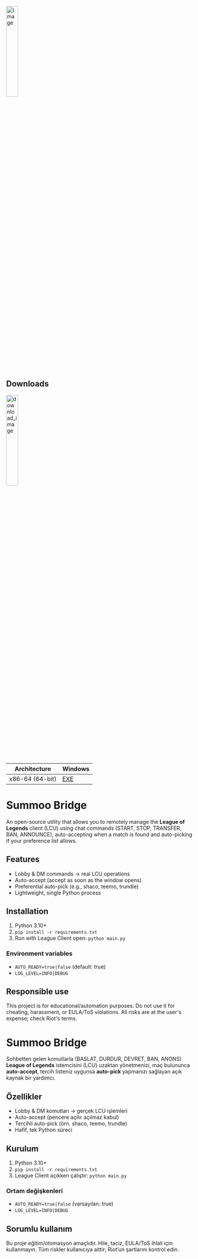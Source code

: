<img width="25%" height="25%" alt="image" src="https://github.com/user-attachments/assets/a8e503a2-4db0-4e42-bffe-f3777bac81ce" />

## Downloads
<img width="25%" height="25%" alt="download_image" src="https://github.com/user-attachments/assets/90da2796-f589-4e30-ada1-73b3507791c5" />

| Architecture    | Windows |
|-----------------|---------|
| x86-64 (64-bit) | [EXE]  |

[EXE]: https://github.com/nikolasdogan/SuMMoo---LoL-Cliend-Auto-Acceps-NO-SCRIPT/releases/download/v0.0.1/LoLAutoPilot.exe

# Summoo Bridge

An open-source utility that allows you to remotely manage the **League of Legends** client (LCU) using chat commands (START, STOP, TRANSFER, BAN, ANNOUNCE), auto-accepting when a match is found and auto-picking if your preference list allows.

## Features
- Lobby & DM commands → real LCU operations
- Auto-accept (accept as soon as the window opens)
- Preferential auto-pick (e.g., shaco, teemo, trundle)
- Lightweight, single Python process

## Installation
1) Python 3.10+
2) `pip install -r requirements.txt`
3) Run with League Client open: `python main.py`

### Environment variables
- `AUTO_READY=true|false` (default: true)
- `LOG_LEVEL=INFO|DEBUG`

## Responsible use
This project is for educational/automation purposes. Do not use it for cheating, harassment, or EULA/ToS violations.
All risks are at the user's expense; check Riot's terms.


# Summoo Bridge

Sohbetten gelen komutlarla (BASLAT, DURDUR, DEVRET, BAN, ANONS) **League of Legends** istemcisini (LCU) uzaktan yönetmenizi, maç bulununca **auto-accept**, tercih listeniz uygunsa **auto-pick** yapmanızı sağlayan açık kaynak bir yardımcı.

## Özellikler
- Lobby & DM komutları → gerçek LCU işlemleri
- Auto-accept (pencere açılır açılmaz kabul)
- Tercihli auto-pick (örn. shaco, teemo, trundle)
- Hafif, tek Python süreci

## Kurulum
1) Python 3.10+  
2) `pip install -r requirements.txt`  
3) League Client açıkken çalıştır: `python main.py`

### Ortam değişkenleri
- `AUTO_READY=true|false` (varsayılan: true)
- `LOG_LEVEL=INFO|DEBUG`

## Sorumlu kullanım
Bu proje eğitim/otomasyon amaçlıdır. Hile, taciz, EULA/ToS ihlali için kullanmayın.
Tüm riskler kullanıcıya aittir; Riot’un şartlarını kontrol edin.


